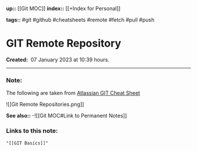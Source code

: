 **up::** [[Git MOC]]
**index::** [[+Index for Personal]]
 

**tags::** #git #github #cheatsheets #remote #fetch #pull #push

# GIT Remote Repository

**Created:**  07 January 2023 at  10:39 hours.

___
### Note:
The following are taken from [Atlassian GIT Cheat Sheet](https://wac-cdn.atlassian.com/dam/jcr:e7e22f25-bba2-4ef1-a197-53f46b6df4a5/SWTM-2088_Atlassian-Git-Cheatsheet.pdf?cdnVersion=697)

![[Git Remote Repositories.png]]


**See also::** 
-![[Git MOC#Link to Permanent Notes]]



### Links to this note:
```query
"[[GIT Basics]]"
```

